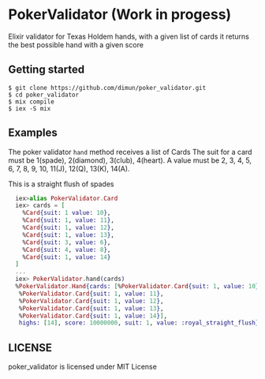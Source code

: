 # PokerValidator (Work in progess)

Elixir validator for Texas Holdem hands, with a given list of cards it returns the best possible hand with a given score

## Getting started

    $ git clone https://github.com/dimun/poker_validator.git
    $ cd poker_validator
    $ mix compile
    $ iex -S mix

## Examples
  The poker validator `hand` method receives a list of Cards
  The suit for a card must be 1(spade), 2(diamond), 3(club), 4(heart).
  A value must be 2, 3, 4, 5, 6, 7, 8, 9, 10, 11(J), 12(Q), 13(K), 14(A).

  This is a straight flush of spades
  ```Elixir
    iex>alias PokerValidator.Card
    iex> cards = [
      %Card{suit: 1 value: 10},
      %Card{suit: 1, value: 11},
      %Card{suit: 1, value: 12},
      %Card{suit: 1, value: 13},
      %Card{suit: 3, value: 6},
      %Card{suit: 4, value: 8},
      %Card{suit: 1, value: 14}
    ]
    ...
    iex> PokerValidator.hand(cards)
    %PokerValidator.Hand{cards: [%PokerValidator.Card{suit: 1, value: 10},
     %PokerValidator.Card{suit: 1, value: 11},
     %PokerValidator.Card{suit: 1, value: 12},
     %PokerValidator.Card{suit: 1, value: 13},
     %PokerValidator.Card{suit: 1, value: 14}],
     highs: [14], score: 10000000, suit: 1, value: :royal_straight_flush}
  ```

## LICENSE

poker_validator is licensed under MIT License

